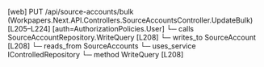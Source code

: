 [web] PUT /api/source-accounts/bulk  (Workpapers.Next.API.Controllers.SourceAccountsController.UpdateBulk)  [L205–L224] [auth=AuthorizationPolicies.User]
  └─ calls SourceAccountRepository.WriteQuery [L208]
  └─ writes_to SourceAccount [L208]
    └─ reads_from SourceAccounts
  └─ uses_service IControlledRepository<SourceAccount>
    └─ method WriteQuery [L208]

